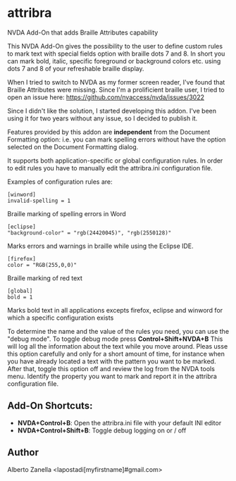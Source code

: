 # attribra
NVDA Add-On that adds Braille Attributes capability

This NVDA Add-On gives the possibility to the user to define custom rules to mark text with special fields option with braille dots 7 and 8.
In short you can mark bold, italic, specific foreground or background colors etc. using dots 7 and 8 of your refreshable braille display.

When I tried to switch to NVDA as my former screen reader, I've found that Braille Attributes were missing.
Since I'm a prolificient braille user, I tried to open an issue here:
https://github.com/nvaccess/nvda/issues/3022

Since I didn't like the solution, I started developing this addon. I've been using it for two years without any issue, so I decided to publish it.

Features provided by this addon are **independent** from the Document Formatting option: i.e. you can mark spelling errors without have the option selected on the Document Formatting dialog.

It supports both application-specific or global configuration rules.
In order to edit rules you have to manually edit the attribra.ini configuration file.

Examples of configuration rules are:

```
[winword]
invalid-spelling = 1
```

Braille marking of spelling errors in Word

```
[eclipse]
"background-color" = "rgb(24420045)", "rgb(2550128)"
```

Marks errors and warnings in braille while using the Eclipse IDE.

```
[firefox]
color = "RGB(255,0,0)"
```

Braille marking of red text

```
[global]
bold = 1
```

Marks bold text in all applications excepts firefox, eclipse and winword for which a specific configuration exists

To determine the name and the value of the rules you need, you can use the "debug mode".
To toggle debug mode press **Control+Shift+NVDA+B**
This will log all the information about the text while you move around. Pleas usse this option carefully and only for a short amount of time, for instance when you have already located a text with the pattern you want to be marked.
After that, toggle this option off and review the log from the NVDA tools menu.
Identify the property you want to mark and report it in the attribra configuration file.


## Add-On Shortcuts:
* **NVDA+Control+B**: Open the attribra.ini file with your default INI editor
* **NVDA+Control+Shift+B**: Toggle debug logging on or / off

## Author
Alberto Zanella <lapostadi[myfirstname]#gmail.com>
